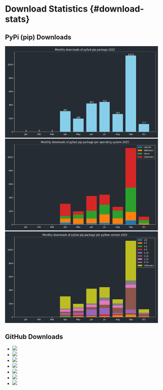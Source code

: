 Download Statistics {#download-stats}
==================================

PyPi (pip) Downloads
--------------------

![](https://raw.githubusercontent.com/FAST-Imaging/pip-download-statistics/refs/heads/main/plots/2025.png)
![](https://raw.githubusercontent.com/FAST-Imaging/pip-download-statistics/refs/heads/main/plots/2025-OS.png)
![](https://raw.githubusercontent.com/FAST-Imaging/pip-download-statistics/refs/heads/main/plots/2025-python-version.png)

GitHub Downloads
--------------------

* ![](https://shields.io/github/downloads/smistad/fast/v4.13.1/total)
* ![](https://shields.io/github/downloads/smistad/fast/v4.13.0/total)
* ![](https://shields.io/github/downloads/smistad/fast/v4.12.0/total)
* ![](https://shields.io/github/downloads/smistad/fast/v4.11.0/total)
* ![](https://shields.io/github/downloads/smistad/fast/v4.10.0/total)
* ![](https://shields.io/github/downloads/smistad/fast/v4.9.2/total)
* ![](https://shields.io/github/downloads/smistad/fast/v4.9.1/total)
